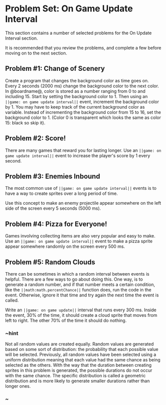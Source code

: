 # Problem Set: On Game Update Interval

This section contains a number of selected problems for the On Update Interval section.

It is recommended that you review the problems,
and complete a few before moving on to the next section.

## Problem #1: Change of Scenery

Create a program that changes the background color as time goes on.
Every 2 seconds (2000 ms) change the background color to the next color.
In @boardname@, color is stored as a number ranging from 0 to and including 15.
Start by setting the background color to 1.
Then using an ``||game: on game update interval||`` event,
increment the background color by 1.
You may have to keep track of the current background color as variable.
Instead of incrementing the background color from 15 to 16,
set the background color to 1.
(Color 0 is transparent which looks the same as color 15: black so skip it).

## Problem #2: Score!

There are many games that reward you for lasting longer.
Use an ``||game: on game update interval||`` event to increase
the player's score by 1 every second.

## Problem #3: Enemies Inbound

The most common use of ``||game: on game update interval||`` events is
to have a way to create sprites over a long period of time. 

Use this concept to make an enemy projectile appear somewhere on the
left side of the screen every 5 seconds (5000 ms).

## Problem #4: Pizza for Everyone!

Games involving collecting items are also very popular and easy to make.
Use an ``||game: on game update interval||`` event to make a pizza sprite
appear somewhere randomly on the screen every 500 ms.

## Problem #5: Random Clouds

There can be sometimes in which a random interval between events is helpful.
There are a few ways to go about doing this.
One way, is to generate a random number,
and if that number meets a certain condition,
like the ``||math:math.percentChance||`` function does,
run the code in the event.
Otherwise, ignore it that time and try again the next time the event is called. 

Write an ``||game: on game update||`` interval that runs every 300 ms.
Inside the event, 30% of the time,
it should create a cloud sprite that moves from left to right.
The other 70% of the time it should do nothing.

### ~hint

Not all random values are created equally. Random values are generated based on some sort of distribution: the probability that each possible value will be selected. Previously, all random values have been selected using a uniform distribution meaning that each value had the same chance as being selected as the others. With the way that the duration between creating sprites in this problem is generated, the possible durations do not occur with the same chance. The specific distribution is called a geometric distribution and is more likely to generate smaller durations rather than longer ones.

### ~